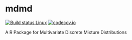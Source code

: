# mdmd
[![Build status Linux](https://travis-ci.org/tvatter/mdmd.svg?branch=master)](https://travis-ci.org/tvatter/mdmd)
[![codecov.io](https://codecov.io/github/tvatter/mdmd/coverage.svg?branch=master)](https://codecov.io/github/tvatter/mdmd?branch=master)

A R Package for Multivariate Discrete Mixture Distributions
